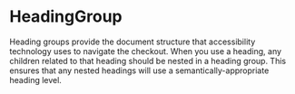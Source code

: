 # HeadingGroup

Heading groups provide the document structure that accessibility technology uses to navigate the checkout. When you use a heading, any children related to that heading should be nested in a heading group. This ensures that any nested headings will use a semantically-appropriate heading level.

